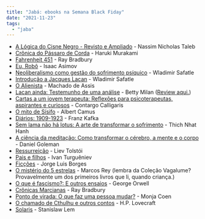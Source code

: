 ```yaml
---
title: "Jabá: ebooks na Semana Black Fiday"
date: "2021-11-23"
tags: 
  - "jaba"
---
```


- [A Lógica do Cisne Negro - Revisto e Ampliado](https://www.amazon.com.br/l%C3%B3gica-Cisne-Edi%C3%A7%C3%A3o-revista-ampliada-ebook/dp/B094RC6F3C?smid=A18CNA8NWQSYHH&pf_rd_p=a1660688-cc96-4d04-b8fa-bda58c12020e&pf_rd_s=merchandised-search-5&pf_rd_t=101&pf_rd_i=9214411011&pf_rd_m=A1ZZFT5FULY4LN&pf_rd_r=YYAFBJSSKFTH0K4F1EGQ&linkCode=ll1&tag=eduf-20&linkId=25bbcfb5cc55f99824e0e2bf9138d3b1&language=pt_BR&ref_=as_li_ss_tl) - Nassim Nicholas Taleb
- [Crônica do Pássaro de Corda](https://www.amazon.com.br/Cr%C3%B4nica-P%C3%A1ssaro-Corda-Haruki-Murakami-ebook/dp/B076HN522T?smid=A18CNA8NWQSYHH&pf_rd_p=a1660688-cc96-4d04-b8fa-bda58c12020e&pf_rd_s=merchandised-search-5&pf_rd_t=101&pf_rd_i=9214411011&pf_rd_m=A1ZZFT5FULY4LN&pf_rd_r=YYAFBJSSKFTH0K4F1EGQ&linkCode=ll1&tag=eduf-20&linkId=0ab7920545e938342bde1caeabce96b9&language=pt_BR&ref_=as_li_ss_tl) - Haruki Murakami
- [Fahrenheit 451](https://www.amazon.com.br/Fahrenheit-451-Ray-Bradbury-ebook/dp/B00B4BSNKS?smid=A18CNA8NWQSYHH&pf_rd_p=a1660688-cc96-4d04-b8fa-bda58c12020e&pf_rd_s=merchandised-search-5&pf_rd_t=101&pf_rd_i=9214411011&pf_rd_m=A1ZZFT5FULY4LN&pf_rd_r=YYAFBJSSKFTH0K4F1EGQ&linkCode=ll1&tag=eduf-20&linkId=528926f1a7ce26020d0bd0b70d780ebd&language=pt_BR&ref_=as_li_ss_tl) - Ray Bradbury
- [Eu, Robô](https://www.amazon.com.br/Eu-Robo-Isaac-Asimov-ebook/dp/B015EED2O2?smid=A18CNA8NWQSYHH&pf_rd_p=a1660688-cc96-4d04-b8fa-bda58c12020e&pf_rd_s=merchandised-search-5&pf_rd_t=101&pf_rd_i=9214411011&pf_rd_m=A1ZZFT5FULY4LN&pf_rd_r=YYAFBJSSKFTH0K4F1EGQ&linkCode=ll1&tag=eduf-20&linkId=a4f5b496b97337ebacbfbaa65087d937&language=pt_BR&ref_=as_li_ss_tl) - Isaac Asimov
- [Neoliberalismo como gestão do sofrimento psíquico](https://www.amazon.com.br/Neoliberalismo-como-gest%C3%A3o-sofrimento-ps%C3%ADquico-ebook/dp/B08R5HMW7J?smid=A18CNA8NWQSYHH&pf_rd_p=a1660688-cc96-4d04-b8fa-bda58c12020e&pf_rd_s=merchandised-search-5&pf_rd_t=101&pf_rd_i=9214411011&pf_rd_m=A1ZZFT5FULY4LN&pf_rd_r=ASVKC7BT81TYVVV0KG4S&linkCode=ll1&tag=eduf-20&linkId=7dca47d29bc9d55652be9c3c4efefd9a&language=pt_BR&ref_=as_li_ss_tl) - Wladimir Safatle
- [Introdução a Jacques Lacan](https://www.amazon.com.br/Introdu%C3%A7%C3%A3o-Jacques-Lacan-Vladimir-Safatle-ebook/dp/B076WYQ4XS?smid=A18CNA8NWQSYHH&pf_rd_p=a1660688-cc96-4d04-b8fa-bda58c12020e&pf_rd_s=merchandised-search-5&pf_rd_t=101&pf_rd_i=9214411011&pf_rd_m=A1ZZFT5FULY4LN&pf_rd_r=RMJNYB99Q295CVS16VZ9&linkCode=ll1&tag=eduf-20&linkId=a7550054a118a1bab163a969ce0a654c&language=pt_BR&ref_=as_li_ss_tl) - Wladimir Safatle
- [O Alienista](https://www.amazon.com.br/Alienista-Edi%C3%A7%C3%A3o-Exclusiva-Amazon-ebook/dp/B081QRQRBK?smid=A18CNA8NWQSYHH&pf_rd_p=a1660688-cc96-4d04-b8fa-bda58c12020e&pf_rd_s=merchandised-search-5&pf_rd_t=101&pf_rd_i=9214411011&pf_rd_m=A1ZZFT5FULY4LN&pf_rd_r=ASVKC7BT81TYVVV0KG4S&linkCode=ll1&tag=eduf-20&linkId=91566b139e1d1a8dd5f0d1d72734235e&language=pt_BR&ref_=as_li_ss_tl) - Machado de Assis
- [Lacan ainda: Testemunho de uma análise](https://www.amazon.com.br/Lacan-ainda-Testemunho-uma-an%C3%A1lise-ebook/dp/B094RCFFGM?smid=A18CNA8NWQSYHH&pf_rd_p=a1660688-cc96-4d04-b8fa-bda58c12020e&pf_rd_s=merchandised-search-5&pf_rd_t=101&pf_rd_i=9214411011&pf_rd_m=A1ZZFT5FULY4LN&pf_rd_r=ASVKC7BT81TYVVV0KG4S&linkCode=ll1&tag=eduf-20&linkId=cb094980678090c1f8116aa35875a29d&language=pt_BR&ref_=as_li_ss_tl) - Betty Milan ([Review aqui.](https://eduf.me/colidindo-com-lacan/))
- [Cartas a um jovem terapeuta: Reflexões para psicoterapeutas, aspirantes e curiosos](https://www.amazon.com.br/Cartas-jovem-terapeuta-psicoterapeutas-aspirantes-ebook/dp/B08Y2G2KPH?smid=A18CNA8NWQSYHH&pf_rd_p=a1660688-cc96-4d04-b8fa-bda58c12020e&pf_rd_s=merchandised-search-5&pf_rd_t=101&pf_rd_i=9214411011&pf_rd_m=A1ZZFT5FULY4LN&pf_rd_r=ASVKC7BT81TYVVV0KG4S&linkCode=ll1&tag=eduf-20&linkId=3b449ca5d535d344198585d1e331cd0b&language=pt_BR&ref_=as_li_ss_tl) - Contargo Calligaris
- [O mito de Sísifo](https://www.amazon.com.br/mito-S%C3%ADsifo-Albert-Camus-ebook/dp/B07STT5WQG?smid=A18CNA8NWQSYHH&pf_rd_p=a1660688-cc96-4d04-b8fa-bda58c12020e&pf_rd_s=merchandised-search-5&pf_rd_t=101&pf_rd_i=9214411011&pf_rd_m=A1ZZFT5FULY4LN&pf_rd_r=ASVKC7BT81TYVVV0KG4S&linkCode=ll1&tag=eduf-20&linkId=bb95b4ac6e7de5e756a76cb5dcbb7f99&language=pt_BR&ref_=as_li_ss_tl) - Albert Camus
- [Diários: 1909-1923](https://www.amazon.com.br/Di%C3%A1rios-1909-1923-Franz-Kafka-ebook/dp/B092QD5FQ9?smid=A18CNA8NWQSYHH&pf_rd_p=a1660688-cc96-4d04-b8fa-bda58c12020e&pf_rd_s=merchandised-search-5&pf_rd_t=101&pf_rd_i=9214411011&pf_rd_m=A1ZZFT5FULY4LN&pf_rd_r=ASVKC7BT81TYVVV0KG4S&linkCode=ll1&tag=eduf-20&linkId=b49dcbe95eb88a7d00c1eb85e68d468d&language=pt_BR&ref_=as_li_ss_tl) - Franz Kafka
- [Sem lama não há lotus: A arte de transformar o sofrimento](https://www.amazon.com.br/Sem-lama-n%C3%A3o-lotus-transformar-ebook/dp/B07RZW4GDK?smid=A18CNA8NWQSYHH&pf_rd_p=a1660688-cc96-4d04-b8fa-bda58c12020e&pf_rd_s=merchandised-search-5&pf_rd_t=101&pf_rd_i=9214411011&pf_rd_m=A1ZZFT5FULY4LN&pf_rd_r=ASVKC7BT81TYVVV0KG4S&linkCode=ll1&tag=eduf-20&linkId=5fd286bac76a0d85039c6436ad0ef5c3&language=pt_BR&ref_=as_li_ss_tl) - Thich Nhat Hanh
- [A ciência da meditação: Como transformar o cérebro, a mente e o corpo](https://www.amazon.com.br/ci%C3%AAncia-medita%C3%A7%C3%A3o-transformar-c%C3%A9rebro-mente-ebook/dp/B076HM92HJ?smid=A18CNA8NWQSYHH&pf_rd_p=a1660688-cc96-4d04-b8fa-bda58c12020e&pf_rd_s=merchandised-search-5&pf_rd_t=101&pf_rd_i=9214411011&pf_rd_m=A1ZZFT5FULY4LN&pf_rd_r=ASVKC7BT81TYVVV0KG4S&linkCode=ll1&tag=eduf-20&linkId=9f434bb28ac2a491549041501b71b4bd&language=pt_BR&ref_=as_li_ss_tl) - Daniel Goleman
- [Ressurreição](https://www.amazon.com.br/Ressurrei%C3%A7%C3%A3o-Liev-Tolst%C3%B3i-ebook/dp/B08L6WZ8YP?smid=A18CNA8NWQSYHH&pf_rd_p=a1660688-cc96-4d04-b8fa-bda58c12020e&pf_rd_s=merchandised-search-5&pf_rd_t=101&pf_rd_i=9214411011&pf_rd_m=A1ZZFT5FULY4LN&pf_rd_r=ASVKC7BT81TYVVV0KG4S&linkCode=ll1&tag=eduf-20&linkId=98e25d4319a8825c78efa918b31a1a1b&language=pt_BR&ref_=as_li_ss_tl) - Liev Tolstói
- [Pais e filhos](https://www.amazon.com.br/Pais-filhos-Ivan-Turgu%C3%AAniev-ebook/dp/B07ZTX76Y4?smid=A18CNA8NWQSYHH&pf_rd_p=a1660688-cc96-4d04-b8fa-bda58c12020e&pf_rd_s=merchandised-search-5&pf_rd_t=101&pf_rd_i=9214411011&pf_rd_m=A1ZZFT5FULY4LN&pf_rd_r=ASVKC7BT81TYVVV0KG4S&linkCode=ll1&tag=eduf-20&linkId=24de727678834cb94d9863ed5323847e&language=pt_BR&ref_=as_li_ss_tl) - Ivan Turguêniev
- [Ficções](https://www.amazon.com.br/Fic%C3%A7%C3%B5es-Jorge-Luis-Borges-ebook/dp/B01KOZ2ABM?smid=A18CNA8NWQSYHH&pf_rd_p=a1660688-cc96-4d04-b8fa-bda58c12020e&pf_rd_s=merchandised-search-5&pf_rd_t=101&pf_rd_i=9214411011&pf_rd_m=A1ZZFT5FULY4LN&pf_rd_r=ASVKC7BT81TYVVV0KG4S&linkCode=ll1&tag=eduf-20&linkId=995c384994faf76d3da359cb628c73ec&language=pt_BR&ref_=as_li_ss_tl) - Jorge Luis Borges
- [O mistério do 5 estrelas](https://www.amazon.com.br/mist%C3%A9rio-estrelas-Marcos-Rey-ebook/dp/B015JQ6YTA?smid=A18CNA8NWQSYHH&pf_rd_p=a1660688-cc96-4d04-b8fa-bda58c12020e&pf_rd_s=merchandised-search-5&pf_rd_t=101&pf_rd_i=9214411011&pf_rd_m=A1ZZFT5FULY4LN&pf_rd_r=ASVKC7BT81TYVVV0KG4S&linkCode=ll1&tag=eduf-20&linkId=9f1dff902046a686e7c2b0a56bd8ef5a&language=pt_BR&ref_=as_li_ss_tl) - Marcos Rey (lembra da Coleção Vagalume? Provavelmente um dos primeiros livros que li, quando criança.)
- [O que é fascismo?: E outros ensaios](https://www.amazon.com.br/que-%C3%A9-fascismo-outros-ensaios-ebook/dp/B06Y3N4GQQ?smid=A18CNA8NWQSYHH&pf_rd_p=a1660688-cc96-4d04-b8fa-bda58c12020e&pf_rd_s=merchandised-search-5&pf_rd_t=101&pf_rd_i=9214411011&pf_rd_m=A1ZZFT5FULY4LN&pf_rd_r=ASVKC7BT81TYVVV0KG4S&linkCode=ll1&tag=eduf-20&linkId=db0ee7082361a74d04c50611c95cbd59&language=pt_BR&ref_=as_li_ss_tl) - George Orwell
- [Crônicas Marcianas](https://www.amazon.com.br/Cr%C3%B4nicas-Marcianas-Ray-Bradbury-ebook/dp/B00BWUXPV8?smid=A18CNA8NWQSYHH&pf_rd_p=a1660688-cc96-4d04-b8fa-bda58c12020e&pf_rd_s=merchandised-search-5&pf_rd_t=101&pf_rd_i=9214411011&pf_rd_m=A1ZZFT5FULY4LN&pf_rd_r=RMJNYB99Q295CVS16VZ9&linkCode=ll1&tag=eduf-20&linkId=28d93d96ce69cce422f13eadf9373726&language=pt_BR&ref_=as_li_ss_tl) - Ray Bradbury
- [Ponto de virada: O que faz uma pessoa mudar?](https://www.amazon.com.br/Ponto-virada-que-pessoa-mudar-ebook/dp/B089TZ772T?smid=A18CNA8NWQSYHH&pf_rd_p=a1660688-cc96-4d04-b8fa-bda58c12020e&pf_rd_s=merchandised-search-5&pf_rd_t=101&pf_rd_i=9214411011&pf_rd_m=A1ZZFT5FULY4LN&pf_rd_r=RMJNYB99Q295CVS16VZ9&linkCode=ll1&tag=eduf-20&linkId=8aa930d25120e68913ddd2bf925152a2&language=pt_BR&ref_=as_li_ss_tl) - Monja Coen
- [O chamado de Cthulhu e outros contos](https://www.amazon.com.br/chamado-Cthulhu-Cl%C3%A1ssicos-literatura-mundial-ebook/dp/B089YX7CWM?smid=A18CNA8NWQSYHH&pf_rd_p=a1660688-cc96-4d04-b8fa-bda58c12020e&pf_rd_s=merchandised-search-5&pf_rd_t=101&pf_rd_i=9214411011&pf_rd_m=A1ZZFT5FULY4LN&pf_rd_r=RMJNYB99Q295CVS16VZ9&linkCode=ll1&tag=eduf-20&linkId=2f1b534098a5bcd053311c479fee97d0&language=pt_BR&ref_=as_li_ss_tl) - H.P. Lovecraft
- [Solaris](https://www.amazon.com.br/Solaris-Stanislaw-Lem-ebook/dp/B06ZXS41XH?smid=A18CNA8NWQSYHH&pf_rd_p=a1660688-cc96-4d04-b8fa-bda58c12020e&pf_rd_s=merchandised-search-5&pf_rd_t=101&pf_rd_i=9214411011&pf_rd_m=A1ZZFT5FULY4LN&pf_rd_r=RMJNYB99Q295CVS16VZ9&linkCode=ll1&tag=eduf-20&linkId=4a6768ef2f0452459a74969ca8799238&language=pt_BR&ref_=as_li_ss_tl) - Stanislaw Lem
